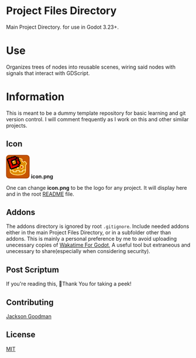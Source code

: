 # Project Files Directory
Main Project Directory. for use in Godot 3.23+.

# Use
Organizes trees of nodes into reusable scenes, wiring said nodes with signals that interact with GDScript. 

# Information
This is meant to be a dummy template repository for basic learning and git version control.
I will comment frequently as I work on this and other similar projects.

## Icon
![logo](icon.png) **icon.png**

One can change **icon.png** to be the logo for any project. It will display here and in the root [README](../README.md) file.

## Addons
The addons directory is ignored by root `.gitignore`.
Include needed addons either in the main Project Files Directory, or in a subfolder other than addons.
This is mainly a personal preference by me to avoid uploading unecessary copies of [Wakatime For Godot](https://github.com/thomazthz/godot-wakatime),
A useful tool but extraneous and unecessary to share(especially when considering security).

## Post Scriptum
If you're reading this, 👋Thank You for taking a peek!

## Contributing
[Jackson Goodman](https://github.com/jacksonrgoodman)
## License
[MIT](https://choosealicense.com/licenses/mit/)